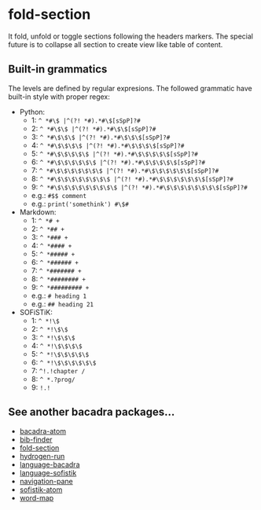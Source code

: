# fold-section

It fold, unfold or toggle sections following the headers markers. The special future is to collapse all section to create view like table of content.

## Built-in grammatics

The levels are defined by regular expresions. The followed grammatic have built-in style with proper regex:

* Python:
  * 1: `^ *#\$ |^(?! *#).*#\$[sSpP]?#`
  * 2: `^ *#\$\$ |^(?! *#).*#\$\$[sSpP]?#`
  * 3: `^ *#\$\$\$ |^(?! *#).*#\$\$\$[sSpP]?#`
  * 4: `^ *#\$\$\$\$ |^(?! *#).*#\$\$\$\$[sSpP]?#`
  * 5: `^ *#\$\$\$\$\$ |^(?! *#).*#\$\$\$\$\$[sSpP]?#`
  * 6: `^ *#\$\$\$\$\$\$ |^(?! *#).*#\$\$\$\$\$[sSpP]?#`
  * 7: `^ *#\$\$\$\$\$\$\$ |^(?! *#).*#\$\$\$\$\$\$[sSpP]?#`
  * 8: `^ *#\$\$\$\$\$\$\$\$ |^(?! *#).*#\$\$\$\$\$\$\$[sSpP]?#`
  * 9: `^ *#\$\$\$\$\$\$\$\$\$ |^(?! *#).*#\$\$\$\$\$\$\$\$[sSpP]?#`
  * e.g.: `#$$ comment`
  * e.g.: `print('somethink') #\$#`
* Markdown:
  * 1: `^ *# +`
  * 2: `^ *## +`
  * 3: `^ *### +`
  * 4: `^ *#### +`
  * 5: `^ *##### +`
  * 6: `^ *###### +`
  * 7: `^ *####### +`
  * 8: `^ *######## +`
  * 9: `^ *######### +`
  * e.g.: `# heading 1`
  * e.g.: `## heading 21`
* SOFiSTiK:
  * 1: `^ *!\$ `
  * 2: `^ *!\$\$ `
  * 3: `^ *!\$\$\$ `
  * 4: `^ *!\$\$\$\$ `
  * 5: `^ *!\$\$\$\$\$ `
  * 6: `^ *!\$\$\$\$\$\$ `
  * 7: `^!.!chapter /`
  * 8: `^ *.?prog/`
  * 9: `!.!`

## See another bacadra packages...

* [bacadra-atom](https://github.com/bacadra/bacadra-atom)
* [bib-finder](https://github.com/bacadra/bib-finder)
* [fold-section](https://github.com/bacadra/fold-section)
* [hydrogen-run](https://github.com/bacadra/hydrogen-run)
* [language-bacadra](https://github.com/bacadra/language-bacadra)
* [language-sofistik](https://github.com/bacadra/language-sofistik)
* [navigation-pane](https://github.com/bacadra/navigation-pane)
* [sofistik-atom](https://github.com/bacadra/sofistik-atom)
* [word-map](https://github.com/bacadra/word-map)
